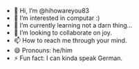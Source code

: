 - 👋 Hi, I’m @hihowareyou83
- 👀 I’m interested in computar :)
- 🌱 I’m currently learning not a darn thing...
- 💞️ I’m looking to collaborate on joy.
- 📫 How to reach me through your mind.
- 😄 Pronouns: he/him
- ⚡ Fun fact: I can kinda speak German.

<!---
hihowareyou83/hihowareyou83 is a ✨ special ✨ repository because its `README.md` (this file) appears on your GitHub profile.
You can click the Preview link to take a look at your changes.
--->
